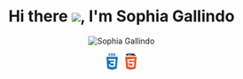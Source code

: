 <h1 align="center">Hi there <img src="https://raw.githubusercontent.com/kaueMarques/kaueMarques/master/hi.gif" width="30px">, I'm Sophia Gallindo</h1>

<p align="center">
<img src="https://github-readme-stats.vercel.app/api?username=Sophia-15&show_icons=true" alt="Sophia Gallindo"/> 
</p>
<p align= "center">
<img src="https://raw.githubusercontent.com/devicons/devicon/master/icons/css3/css3-plain-wordmark.svg" alt="css3"  width="30height="30>
<img src="https://raw.githubusercontent.com/devicons/devicon/master/icons/html5/html5-original-wordmark.svg" alt="html5"  width="30" height="30/>
<img src="https://raw.githubusercontent.com/devicons/devicon/master/icons/javascript/javascript-original.svg" alt="javascript" width="20" height="20"/>

</p>



<!---
Sophia-15/Sophia-15 is a ✨ special ✨ repository because its `README.md` (this file) appears on your GitHub profile.
You can click the Preview link to take a look at your changes.
                                                                                                                                                     - 👀 I’m interested in ...
- 🌱 I’m currently learning ...
- 💞️ I’m looking to collaborate on ...
- 📫 How to reach me ...
--->
